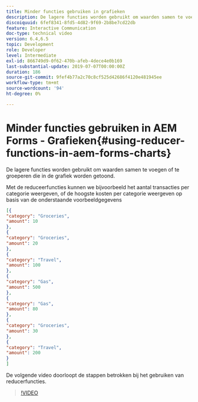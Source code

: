 ```yaml
---
title: Minder functies gebruiken in grafieken
description: De lagere functies worden gebruikt om waarden samen te voegen of te groeperen die in de grafiek worden getoond.De volgende video loopt door de stappen betrokken bij het gebruiken van reducerfuncties.
discoiquuid: 6fef8341-8fd5-4d82-9f69-2b8be7cd22db
feature: Interactive Communication
doc-type: technical video
version: 6.4,6.5
topic: Development
role: Developer
level: Intermediate
exl-id: 866749d9-0f62-470b-afeb-4dece4e0b169
last-substantial-update: 2019-07-07T00:00:00Z
duration: 186
source-git-commit: 9fef4b77a2c70c8cf525d42686f4120e481945ee
workflow-type: tm+mt
source-wordcount: '94'
ht-degree: 0%

---
```


# Minder functies gebruiken in AEM Forms - Grafieken{#using-reducer-functions-in-aem-forms-charts}

De lagere functies worden gebruikt om waarden samen te voegen of te groeperen die in de grafiek worden getoond.


Met de reduceerfuncties kunnen we bijvoorbeeld het aantal transacties per categorie weergeven, of de hoogste kosten per categorie weergeven op basis van de onderstaande voorbeeldgegevens

```json
[{
"category": "Groceries",
"amount": 10
},
{
"category": "Groceries",
"amount": 20
},
{
"category": "Travel",
"amount": 100
},
{
"category": "Gas",
"amount": 500
},
{
"category": "Gas",
"amount": 80
},
{
"category": "Groceries",
"amount": 30
},
{
"category": "Travel",
"amount": 200
}
]
```

De volgende video doorloopt de stappen betrokken bij het gebruiken van reducerfuncties.

>[!VIDEO](https://video.tv.adobe.com/v/21368?quality=12&learn=on)

